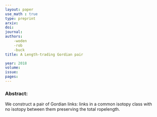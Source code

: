 ```yaml
---
layout: paper
use_math : true
type: preprint
arxiv: 
doi: 
journal:
authors:
	-woden
	-rob
	-buck
title: A Length-trading Gordian pair

year: 2018
volume: 
issue: 
pages: 
---
```

### Abstract:

We construct a pair of Gordian links: links in a common isotopy class with no isotopy between them preserving the total ropelength.